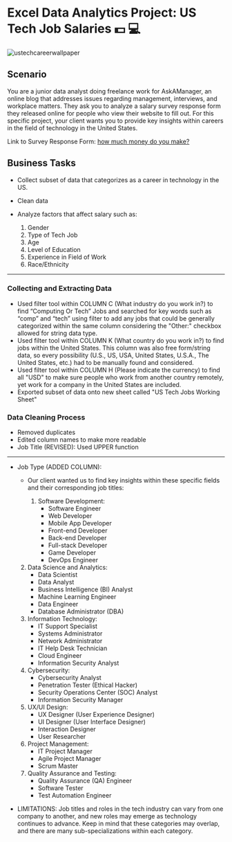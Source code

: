 # Excel Data Analytics Project: US Tech Job Salaries 💵 💻

![ustechcareerwallpaper](https://github.com/julesjuliano0721/Excel_Data_Analytics_Project-Salary_Survey/assets/136859698/234f88fb-beb0-47e1-8252-1a65ed69e347)

## Scenario
You are a junior data analyst doing freelance work for AskAManager, an online blog that addresses issues regarding management, interviews, and workplace matters. They ask you to analyze a salary survey response form they released online for people who view their website to fill out. For this specific project, your client wants you to provide key insights within careers in the field of technology in the United States.

Link to Survey Response Form: [how much money do you make?](https://www.askamanager.org/2021/04/how-much-money-do-you-make-4.html)


## Business Tasks

 - Collect subset of data that categorizes as a career in technology in the US.
 - Clean data
 - Analyze factors that affect salary such as:
   
   1. Gender
   2. Type of Tech Job 
   3. Age
   4. Level of Education
   5. Experience in Field of Work
   6. Race/Ethnicity


---


### Collecting and Extracting Data 

 - Used filter tool within COLUMN C (What industry do you work in?) to find “Computing Or Tech” Jobs and searched for key words such as “comp” and “tech” using filter to add any jobs that could be generally categorized within the same column considering the "Other:" checkbox allowed for string data type.
 - Used filter tool within COLUMN K (What country do you work in?) to find jobs within the United States. This column was also free form/string data, so every possibility  (U.S., US, USA, United States, U.S.A., The United States, etc.) had to be manually found and considered.
 - Used filter tool within COLUMN H (Please indicate the currency) to find all "USD" to make sure people who work from another country remotely, yet work for a company in the United States are included.
 - Exported subset of data onto new sheet called "US Tech Jobs Working Sheet"


### Data Cleaning Process

 - Removed duplicates
 - Edited column names to make more readable
 - Job Title (REVISED): Used UPPER function
 ___
 
 - Job Type (ADDED COLUMN):

    - Our client wanted us to find key insights within these specific fields and their corresponding job titles:    

   
      1. Software Development:
   	      - Software Engineer
  	       - Web Developer
       	  - Mobile App Developer
      	   - Front-end Developer
   	      - Back-end Developer
          - Full-stack Developer
          - Game Developer
       	  - DevOps Engineer
     2.	Data Science and Analytics:
          - Data Scientist
          - Data Analyst
          - Business Intelligence (BI) Analyst
          - Machine Learning Engineer
          - Data Engineer
          - Database Administrator (DBA)
     3.	Information Technology:
          - IT Support Specialist
          - Systems Administrator
          - Network Administrator
          - IT Help Desk Technician
          - Cloud Engineer
          - Information Security Analyst
     4.	Cybersecurity:
          - Cybersecurity Analyst
          - Penetration Tester (Ethical Hacker)
          - Security Operations Center (SOC) Analyst
          - Information Security Manager
     5.	UX/UI Design:
          - UX Designer (User Experience Designer)
          - UI Designer (User Interface Designer)
          - Interaction Designer
          - User Researcher
     6.	Project Management:
          - IT Project Manager
          - Agile Project Manager
          - Scrum Master
     7. Quality Assurance and Testing:
          - Quality Assurance (QA) Engineer
          - Software Tester
          - Test Automation Engineer

  - LIMITATIONS: Job titles and roles in the tech industry can vary from one company to another, and new roles may emerge as technology continues to advance. Keep in mind that these categories may overlap, and there are many sub-specializations within each category. 








